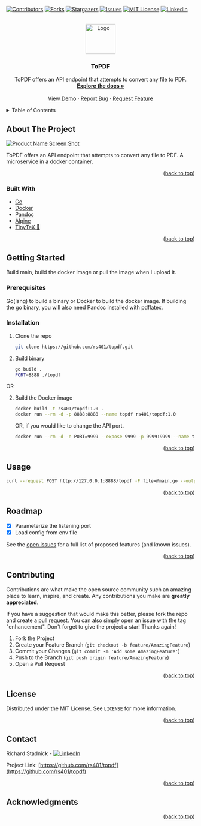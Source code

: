 <div id="top"></div>
<!--
*** Thanks for checking out the Best-README-Template. If you have a suggestion
*** that would make this better, please fork the repo and create a pull request
*** or simply open an issue with the tag "enhancement".
*** Don't forget to give the project a star!
*** Thanks again! Now go create something AMAZING! :D
-->



<!-- PROJECT SHIELDS -->
<!--
*** I'm using markdown "reference style" links for readability.
*** Reference links are enclosed in brackets [ ] instead of parentheses ( ).
*** See the bottom of this document for the declaration of the reference variables
*** for contributors-url, forks-url, etc. This is an optional, concise syntax you may use.
*** https://www.markdownguide.org/basic-syntax/#reference-style-links
-->
[![Contributors][contributors-shield]][contributors-url]
[![Forks][forks-shield]][forks-url]
[![Stargazers][stars-shield]][stars-url]
[![Issues][issues-shield]][issues-url]
[![MIT License][license-shield]][license-url]
[![LinkedIn][linkedin-shield]][linkedin-url]



<!-- PROJECT LOGO -->
<br />
<div align="center">
  <a href="https://github.com/rs401/topdf">
    <img src="images/logo.png" alt="Logo" width="80" height="80">
  </a>

<h3 align="center">ToPDF</h3>

  <p align="center">
    ToPDF offers an API endpoint that attempts to convert any file to PDF.
    <br />
    <a href="https://github.com/rs401/topdf"><strong>Explore the docs »</strong></a>
    <br />
    <br />
    <a href="https://github.com/rs401/topdf">View Demo</a>
    ·
    <a href="https://github.com/rs401/topdf/issues">Report Bug</a>
    ·
    <a href="https://github.com/rs401/topdf/issues">Request Feature</a>
  </p>
</div>



<!-- TABLE OF CONTENTS -->
<details>
  <summary>Table of Contents</summary>
  <ol>
    <li>
      <a href="#about-the-project">About The Project</a>
      <ul>
        <li><a href="#built-with">Built With</a></li>
      </ul>
    </li>
    <li>
      <a href="#getting-started">Getting Started</a>
      <ul>
        <li><a href="#prerequisites">Prerequisites</a></li>
        <li><a href="#installation">Installation</a></li>
      </ul>
    </li>
    <li><a href="#usage">Usage</a></li>
    <li><a href="#roadmap">Roadmap</a></li>
    <li><a href="#contributing">Contributing</a></li>
    <li><a href="#license">License</a></li>
    <li><a href="#contact">Contact</a></li>
    <li><a href="#acknowledgments">Acknowledgments</a></li>
  </ol>
</details>



<!-- ABOUT THE PROJECT -->
## About The Project

[![Product Name Screen Shot][product-screenshot]](https://example.com)

ToPDF offers an API endpoint that attempts to convert any file to PDF. A microservice in a docker container.


<p align="right">(<a href="#top">back to top</a>)</p>



### Built With

* [Go](https://go.dev/)
* [Docker](https://www.docker.com/)
* [Pandoc](https://pandoc.org/)
* [Alpine](https://www.alpinelinux.org/)
* [TinyTeX 👑](https://yihui.org/tinytex/)

<p align="right">(<a href="#top">back to top</a>)</p>



<!-- GETTING STARTED -->
## Getting Started

Build main, build the docker image or pull the image when I upload it.

### Prerequisites

Go(lang) to build a binary or Docker to build the docker image. If building the go binary, you will also need Pandoc installed with pdflatex.

### Installation

1. Clone the repo
   ```sh
   git clone https://github.com/rs401/topdf.git
   ```
2. Build binary
   ```sh
   go build .
   PORT=8888 ./topdf
   ```

OR


2. Build the Docker image
   ```sh
   docker build -t rs401/topdf:1.0 .
   docker run --rm -d -p 8888:8888 --name topdf rs401/topdf:1.0
   ```

   OR, if you would like to change the API port.

   ```sh
   docker run --rm -d -e PORT=9999 --expose 9999 -p 9999:9999 --name topdf rs401/topdf:1.0
   ```

<p align="right">(<a href="#top">back to top</a>)</p>



<!-- USAGE EXAMPLES -->
## Usage

```sh
curl --request POST http://127.0.0.1:8888/topdf -F file=@main.go --output out.pdf
```

<p align="right">(<a href="#top">back to top</a>)</p>



<!-- ROADMAP -->
## Roadmap

- [x] Parameterize the listening port
- [x] Load config from env file

See the [open issues](https://github.com/rs401/topdf/issues) for a full list of proposed features (and known issues).

<p align="right">(<a href="#top">back to top</a>)</p>



<!-- CONTRIBUTING -->
## Contributing

Contributions are what make the open source community such an amazing place to learn, inspire, and create. Any contributions you make are **greatly appreciated**.

If you have a suggestion that would make this better, please fork the repo and create a pull request. You can also simply open an issue with the tag "enhancement".
Don't forget to give the project a star! Thanks again!

1. Fork the Project
2. Create your Feature Branch (`git checkout -b feature/AmazingFeature`)
3. Commit your Changes (`git commit -m 'Add some AmazingFeature'`)
4. Push to the Branch (`git push origin feature/AmazingFeature`)
5. Open a Pull Request

<p align="right">(<a href="#top">back to top</a>)</p>



<!-- LICENSE -->
## License

Distributed under the MIT License. See `LICENSE` for more information.

<p align="right">(<a href="#top">back to top</a>)</p>



<!-- CONTACT -->
## Contact

Richard Stadnick - [![LinkedIn][linkedin-shield]][linkedin-url]

Project Link: [https://github.com/rs401/topdf](https://github.com/rs401/topdf)

<p align="right">(<a href="#top">back to top</a>)</p>



<!-- ACKNOWLEDGMENTS -->
## Acknowledgments


<p align="right">(<a href="#top">back to top</a>)</p>



<!-- MARKDOWN LINKS & IMAGES -->
<!-- https://www.markdownguide.org/basic-syntax/#reference-style-links -->
[contributors-shield]: https://img.shields.io/github/contributors/rs401/topdf.svg?style=for-the-badge
[contributors-url]: https://github.com/rs401/topdf/graphs/contributors
[forks-shield]: https://img.shields.io/github/forks/rs401/topdf.svg?style=for-the-badge
[forks-url]: https://github.com/rs401/topdf/network/members
[stars-shield]: https://img.shields.io/github/stars/rs401/topdf.svg?style=for-the-badge
[stars-url]: https://github.com/rs401/topdf/stargazers
[issues-shield]: https://img.shields.io/github/issues/rs401/topdf.svg?style=for-the-badge
[issues-url]: https://github.com/rs401/topdf/issues
[license-shield]: https://img.shields.io/github/license/rs401/topdf.svg?style=for-the-badge
[license-url]: https://github.com/rs401/topdf/blob/master/LICENSE
[linkedin-shield]: https://img.shields.io/badge/-LinkedIn-black.svg?style=for-the-badge&logo=linkedin&colorB=555
[linkedin-url]: https://linkedin.com/in/richard-stadnick-3b4ab53b
[product-screenshot]: images/screenshot.png